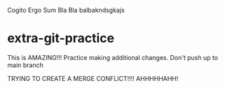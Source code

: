 
Cogito Ergo Sum
Bla Bla balbakndsgkajs
# extra-git-practice
This is AMAZING!!!
Practice making additional changes. Don't push up to main branch

TRYING TO CREATE A MERGE CONFLICT!!!!
AHHHHHAHH!
